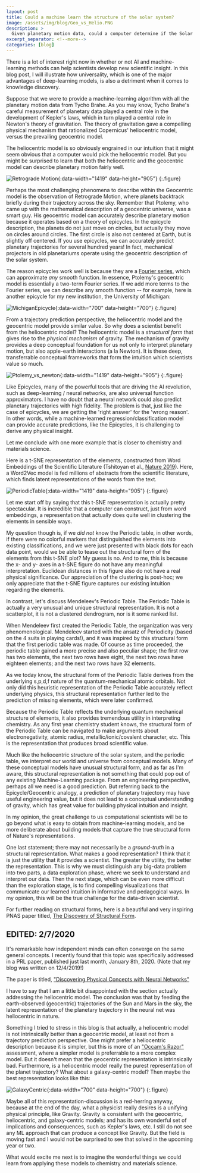 ```yaml
---
layout: post
title: Could a machine learn the structure of the solar system?
image: /assets/img/blog/Geo_vs_Helio.PNG
description: >
  Given planetary motion data, could a computer determine if the Solar System was geocentric or heliocentric? 
excerpt_separator: <!--more-->
categories: [blog]  
---
```


There is a lot of interest right now in whether or not AI and machine-learning methods can help scientists develop new scientific insight. In this blog post, I will illustrate how universality, which is one of the major advantages of deep-learning models, is also a detriment when it comes to knowledge discovery. 

Suppose that we were to provide a machine-learning algorithm with all the planetary motion data from Tycho Brahe. As you may know, Tycho Brahe's careful measurement of planetary data played a central role in the development of Kepler's laws, which in turn played a central role in Newton's theory of gravitation. The theory of gravitation gave a compelling physical mechanism that rationalized Copernicus' heliocentric model, versus the prevailing geocentric model. 

The heliocentric model is so obviously engrained in our intuition that it might seem obvious that a computer would pick the heliocentric model. But you might be surprised to learn that both the heliocentric and the geocentric model can describe planetary motion fairly well. 

![Retrograde Motion](/assets/img/blog/Retrograde.PNG){:data-width="1419" data-height="905"}
{:.figure}

Perhaps the most challenging phenomena to describe within the Geocentric model is the observation of Retrograde Motion, where planets backtrack briefly during their trajectory across the sky. Remember that Ptolemy, who came up with the mathematical description of a geocentric universe, was a smart guy. His geocentric model can accurately describe planetary motion because it operates based on a theory of epicycles. In the epicycle description, the planets do not just move on circles, but actually they move on circles around circles. The first circle is also not centered at Earth, but is slightly off centered. If you use epicycles, we can accurately predict planetary trajectories for several hundred years! In fact, mechanical projectors in old planetariums operate using the geocentric description of the solar system. 

The reason epicycles work well is because they are a [Fourier series](https://en.wikipedia.org/wiki/Deferent_and_epicycle), which can approximate *any* smooth function. In essence, Ptolemy's geocentric model is essentially a two-term Fourier series. If we add more terms to the Fourier series, we can describe any smooth function -- for example, here is another epicycle for my new institution, the University of Michigan: 

![MichiganEpicycle](https://media.giphy.com/media/kEd462ltfjjQ7b0Mvv/giphy.gif){:data-width="700" data-height="700"}
{:.figure}

From a trajectory prediction perspective, the heliocentric model and the geocentric model provide similar value. So why does a scientist benefit from the heliocentric model? The heliocentric model is a *structural form* that gives rise to the *physical mechanism* of gravity. The mechanism of gravity provides a deep conceptual foundation for us not only to interpret planetary motion, but also apple-earth interactions (a la Newton). It is these deep, transferrable conceptual frameworks that form the intuition which scientists value so much. 

![Ptolemy_vs_newton](/assets/img/blog/Ptolemy_vs_newton.PNG){:data-width="1419" data-height="905"}
{:.figure}

Like Epicycles, many of the powerful tools that are driving the AI revolution, such as deep-learning / neural networks, are also universal function approximators. I have no doubt that a neural network could also predict planetary trajectories with high fidelity. The problem is that, just like the case of epicycles, we are getting the 'right answer' for the 'wrong reason'. In other words, while a machine-learned regression/classification model can provide accurate predictions, like the Epicycles, it is challenging to derive any physical insight. 

Let me conclude with one more example that is closer to chemistry and materials science. 

Here is a t-SNE representation of the elements, constructed from Word Embeddings of the Scientific Literature (Tshitoyan et al., [Nature 2019](https://www.nature.com/articles/s41586-019-1335-8)). Here, a Word2Vec model is fed millions of abstracts from the scientific literature, which finds latent representations of the words from the text. 

![PeriodicTable](/assets/img/blog/periodic_tnse-vs-mendeleev.PNG){:data-width="1419" data-height="905"}
{:.figure}


Let me start off by saying that this t-SNE representation is actually pretty spectacular. It is incredible that a computer can construct, just from word embeddings, a representation that actually does quite well in clustering the elements in sensible ways. 

My question though is, if we *did not* know the Periodic table, in other words, if there were no colorful markers that distinguished the elements into existing classifications, and we were just presented with black dots for each data point, would we be able to tease out the structural form of the elements from this t-SNE plot? My guess is no. And to me, this is because the x- and y- axes in a t-SNE figure do not have any meaningful interpretation. Euclidean distances in this figure also do not have a real physical significance. Our appreciation of the clustering is post-hoc; we only appreciate that the t-SNE figure captures our existing intuition regarding the elements. 

In contrast, let's discuss Mendeleev's Periodic Table. The Periodic Table is actually a very unusual and unique structural representation. It is not a scatterplot, it is not a clustered dendrogram, nor is it some ranked list. 

When Mendeleev first created the Periodic Table, the organization was very phenomenological. Mendeleev started with the ansatz of Periodicity (based on the 4 suits in playing cards!), and it was inspired by this structural form that the first periodic table was made. Of course as time proceeded, the periodic table gained a more precise and also peculiar shape; the first row has two elements, the next two rows have eight, the next two rows have eighteen elements; and the next two rows have 32 elements. 

As we today know, the structural form of the Periodic Table derives from the underlying s,p,d,f nature of the quantum-mechanical atomic orbitals. Not only did this heuristic representation of the Periodic Table accurately reflect underlying physics, this structural representation further led to the prediction of missing elements, which were later confirmed. 

Because the Periodic Table reflects the underlying quantum mechanical structure of elements, it also provides tremendous utility in interpreting chemistry. As any first year chemistry student knows, the structural form of the Periodic Table can be navigated to make arguments about electronegativity, atomic radius, metallic/ionic/covalent character, etc. This is the representation that produces broad scientific value. 

Much like the heliocentric structure of the solar system, and the periodic table, we interpret our world and universe from conceptual models. Many of these conceptual models have unusual structural form, and as far as I'm aware, this structural representation is not something that could pop out of any existing Machine-Learning package. From an engineering perspective, perhaps all we need is a good prediction. But referring back to the Epicycle/Geocentric analogy, a prediction of planetary trajectory may have useful engineering value, but it does not lead to a conceptual understanding of gravity, which has great value for building physical intuition and insight. 

In my opinion, the great challenge to us computational scientists will be to go beyond what is easy to obtain from machine-learning models, and be more deliberate about building models that capture the true structural form of Nature's representations. 

One last statement; there may not necessarily be a *ground-truth* in a structural representation. What makes a good representation? I think that it is just the utility that it provides a scientist. The greater the utility, the better the representation. This is why we must distinguish any big-data problem into two parts, a data exploration phase, where we seek to understand and interpret our data. Then the next stage, which can be even more difficult than the exploration stage, is to find compelling visualizations that communicate our learned intuition in informative and pedagogical ways. In my opinion, this will be the true challenge for the data-driven scientist. 

For further reading on structural forms, here is a beautiful and very inspiring PNAS paper titled, [The Discovery of Structural Form](https://www.pnas.org/content/105/31/10687). 


## EDITED: 2/7/2020

It's remarkable how independent minds can often converge on the same general concepts. I recently found that this topic was specifically addressed in a PRL paper, published just last month, January 8th, 2020. (Note that my blog was written on 12/4/2019!) 

The paper is titled, ["Discovering Physical Concepts with Neural Networks"]( https://journals.aps.org/prl/abstract/10.1103/PhysRevLett.124.010508)

I have to say that I am a little bit disappointed with the section actually addressing the heliocentric model. The conclusion was that by feeding the earth-observed (geocentric) trajectories of the Sun and Mars in the sky, the latent representation of the planetary trajectory in the neural net was heliocentric in nature. 

Something I tried to stress in this blog is that actually, a heliocentric model is not intrinsically better than a geocentric model, at least not from a trajectory prediction perspective. One might prefer a heliocentric description because it is simpler, but this is more of an ["Occam's Razor"](https://en.wikipedia.org/wiki/Occam%27s_razor) assessment, where a simpler model is preferrable to a more complex model. But it doesn't mean that the geocentric representation is intrinsically bad. Furthermore, is a heliocentric model really the purest representation of the planet trajectory? What about a galaxy-centric model? Then maybe the best representation looks like this: 

![GalaxyCentric](https://www.universetoday.com/wp-content/uploads/2013/12/tumblr_mj0vvcqnZx1qdlh1io1_400.gif){:data-width="700" data-height="700"}
{:.figure}

Maybe all of this representation-discussion is a red-herring anyway, because at the end of the day, what a physicist really desires is a unifying physical principle, like Gravity. Gravity is consistent with the geocentric, heliocentric, and galaxy-centric models; and has its own wonderful set of implications and consequences, such as Kepler's laws, etc. I still do not see any ML approach that can produce a concept like Gravity. But the field is moving fast and I would not be surprised to see that solved in the upcoming year or two. 

What would excite me next is to imagine the wonderful things we could learn from applying these models to chemistry and materials science. 